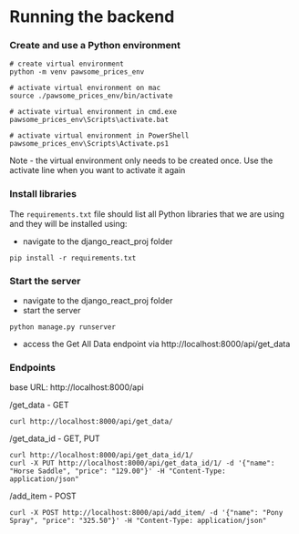 # Running the backend

### Create and use a Python environment
```
# create virtual environment
python -m venv pawsome_prices_env

# activate virtual environment on mac
source ./pawsome_prices_env/bin/activate

# activate virtual environment in cmd.exe
pawsome_prices_env\Scripts\activate.bat

# activate virtual environment in PowerShell
pawsome_prices_env\Scripts\Activate.ps1
```
Note - the virtual environment only needs to be created once. Use the activate line when you want to activate it again

### Install libraries
The `requirements.txt` file should list all Python libraries that we are using and they will be installed using:
- navigate to the django_react_proj folder
```
pip install -r requirements.txt
```

### Start the server
- navigate to the django_react_proj folder
- start the server
```
python manage.py runserver
```
- access the Get All Data endpoint via http://localhost:8000/api/get_data

### Endpoints
base URL: http://localhost:8000/api

/get_data - GET
```
curl http://localhost:8000/api/get_data/
```
/get_data_id - GET, PUT
```
curl http://localhost:8000/api/get_data_id/1/
curl -X PUT http://localhost:8000/api/get_data_id/1/ -d '{"name": "Horse Saddle", "price": "129.00"}' -H "Content-Type: application/json"

```
/add_item - POST
```
curl -X POST http://localhost:8000/api/add_item/ -d '{"name": "Pony Spray", "price": "325.50"}' -H "Content-Type: application/json"

```